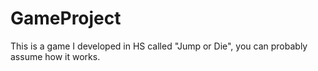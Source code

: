 # GameProject
This is a game I developed in HS called "Jump or Die", you can probably assume how it works. 
